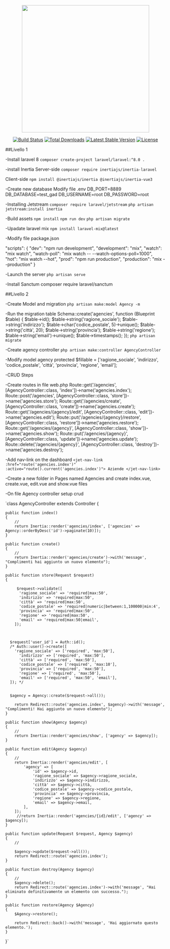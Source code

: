 <p align="center"><a href="https://laravel.com" target="_blank"><img src="https://raw.githubusercontent.com/laravel/art/master/logo-lockup/5%20SVG/2%20CMYK/1%20Full%20Color/laravel-logolockup-cmyk-red.svg" width="400"></a></p>

<p align="center">
<a href="https://travis-ci.org/laravel/framework"><img src="https://travis-ci.org/laravel/framework.svg" alt="Build Status"></a>
<a href="https://packagist.org/packages/laravel/framework"><img src="https://poser.pugx.org/laravel/framework/d/total.svg" alt="Total Downloads"></a>
<a href="https://packagist.org/packages/laravel/framework"><img src="https://poser.pugx.org/laravel/framework/v/stable.svg" alt="Latest Stable Version"></a>
<a href="https://packagist.org/packages/laravel/framework"><img src="https://poser.pugx.org/laravel/framework/license.svg" alt="License"></a>
</p>

##Livello 1

-Install laravel 8
`composer create-project laravel/laravel:^8.0 .`

-install Inertia
Server-side
`composer require inertiajs/inertia-laravel`

Client-side
`npm install @inertiajs/inertia @inertiajs/inertia-vue3`

-Create new database
Modify file .env
DB_PORT=8889
DB_DATABASE=test_gad
DB_USERNAME=root
DB_PASSWORD=root

-Installing Jetstream
`composer require laravel/jetstream`
`php artisan jetstream:install inertia`

-Build assets
`npm install`
`npm run dev`
`php artisan migrate`

-Upadate laravel mix
`npm install laravel-mix@latest`

-Modify file package.json

"scripts": {
"dev": "npm run development",
"development": "mix",
"watch": "mix watch",
"watch-poll": "mix watch -- --watch-options-poll=1000",
"hot": "mix watch --hot",
"prod": "npm run production",
"production": "mix --production"
}

-Launch the server
`php artisan serve`

-Install Sanctum
composer require laravel/sanctum

##Livello 2

-Create Model and migration
`php artisan make:model Agency -m`

-Run the migration table
Schema::create('agencies', function (Blueprint $table) {
$table->id();
$table->string('ragione_sociale');
$table->string('indirizzo');
$table->char('codice_postale', 5)->unique();
$table->string('città', 20);
$table->string('provincia');
$table->string('regione');
$table->string('email')->unique();
$table->timestamps();
});
`php artisan migrate`

-Create agency controller
`php artisan make:controller AgencyController`

-Modify model agency
protected $fillable = ['ragione_sociale', 'indirizzo', 'codice_postale', 'città', 'provincia', 'regione', 'email'];

-CRUD Steps

-Create routes in file web.php
Route::get('/agencies', [AgencyController::class, 'index'])->name('agencies.index');
Route::post('/agencies', [AgencyController::class, 'store'])->name('agencies.store');
Route::get('/agencies/create', [AgencyController::class, 'create'])->name('agencies.create');
Route::get('/agencies/{agency}/edit', [AgencyController::class, 'edit'])->name('agencies.edit');
Route::put('/agencies/{agency}/restore', [AgencyController::class, 'restore'])->name('agencies.restore');
Route::get('/agencies/{agency}', [AgencyController::class, 'show'])->name('agencies.show');
Route::put('/agencies/{agency}', [AgencyController::class, 'update'])->name('agencies.update');
Route::delete('/agencies/{agency}', [AgencyController::class, 'destroy'])->name('agencies.destroy');

-Add nav-link on the dashboard
`<jet-nav-link :href="route('agencies.index')" :active="route().current('agencies.index')"> Aziende </jet-nav-link>`

-Create a new folder in Pages named Agencies and create index.vue, create.vue, edit.vue and show.vue files

-On file Agency controller setup crud

`class AgencyController extends Controller
{

    public function index()
    {
        //
        return Inertia::render('agencies/index', ['agencies' => Agency::orderByDesc('id')->paginate(10)]);
    }

    public function create()
    {
        //
        return Inertia::render('agencies/create')->with('message', "Complimenti hai aggiunto un nuovo elemento");
    }

    public function store(Request $request)
    {

         $request->validate([
          'ragione_sociale' => 'required|max:50',
          'indirizzo' => 'required|max:50',
          'città' => 'required|max:50',
          'codice_postale' => 'required|numeric|between:1,100000|min:4',
          'provincia' => 'required|max:50',
          'regione' => 'required|max:50',
          'email' => 'required|max:50|email',
        ]);



      $request['user_id'] = Auth::id();
      /* Auth::user()->create([
        'ragione_sociale' => ['required', 'max:50'],
          'indirizzo' => ['required', 'max:50'],
          'città' => ['required', 'max:50'],
          'codice_postale' => ['required', 'max:10'],
          'provincia' => ['required', 'max:50'],
          'regione' => ['required', 'max:50'],
          'email' => ['required', 'max:50', 'email'],
      ]); */


      $agency = Agency::create($request->all());

        return Redirect::route('agencies.index', $agency)->with('message', "Complimenti! Hai aggiunto un nuovo elemento");
    }

    public function show(Agency $agency)
    {
        //
        return Inertia::render('agencies/show', ['agency' => $agency]);
    }

    public function edit(Agency $agency)
    {
        //
        return Inertia::render('agencies/edit', [
            'agency' => [
                'id' => $agency->id,
                'ragione_sociale' => $agency->ragione_sociale,
                'indirizzo' => $agency->indirizzo,
                'città' => $agency->città,
                'codice_postale' => $agency->codice_postale,
                'provincia' => $agency->provincia,
                'regione' => $agency->regione,
                'email' => $agency->email,
            ],
        ]);
         //return Inertia::render('agencies/{id}/edit', ['agency' => $agency]);
    }

    public function update(Request $request, Agency $agency)
    {
        //

        $agency->update($request->all());
        return Redirect::route('agencies.index');
    }

    public function destroy(Agency $agency)
    {
        //
        $agency->delete();
        return Redirect::route('agencies.index')->with('message', "Hai eliminato definitivamente un elemento con successo.");
    }

    public function restore(Agency $Agency)
    {
        $Agency->restore();

        return Redirect::back()->with('message', 'Hai aggiornato questo elemento.');
    }

}`
